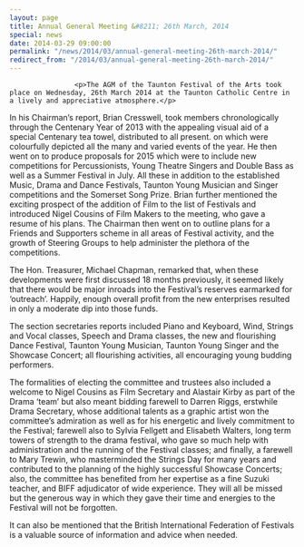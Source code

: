 ```yaml
---
layout: page
title: Annual General Meeting &#8211; 26th March, 2014
special: news
date: 2014-03-29 09:00:00
permalink: "/news/2014/03/annual-general-meeting-26th-march-2014/"
redirect_from: "/2014/03/annual-general-meeting-26th-march-2014/"
---
```



                    
                    <p>The AGM of the Taunton Festival of the Arts took place on Wednesday, 26th March 2014 at the Taunton Catholic Centre in a lively and appreciative atmosphere.</p>
<p>In his Chairman’s report, Brian Cresswell, took members chronologically through the Centenary Year of 2013 with the appealing visual aid of a special Centenary tea towel, distributed to all present. on which were colourfully depicted all the many and varied events of the year. He then went on to produce proposals for 2015 which were to include new competitions for Percussionists, Young Theatre Singers and Double Bass as well as a Summer Festival in July. All these in addition to the established Music, Drama and Dance Festivals, Taunton Young Musician and Singer competitions and the Somerset Song Prize. Brian further mentioned the exciting prospect of the addition of Film to the list of Festivals and introduced Nigel Cousins of Film Makers to the meeting, who gave a resume of his plans. The Chairman then went on to outline plans for a Friends and Supporters scheme in all areas of Festival activity, and the growth of Steering Groups to help administer the plethora of the competitions.</p>
<p>The Hon. Treasurer, Michael Chapman, remarked that, when these developments were first discussed 18 months previously, it seemed likely that there would be major inroads into the Festival’s reserves earmarked for ‘outreach’. Happily, enough overall profit from the new enterprises resulted in only a moderate dip into those funds.</p>
<p>The section secretaries reports included Piano and Keyboard, Wind, Strings and Vocal classes, Speech and Drama classes, the new and flourishing Dance Festival, Taunton Young Musician, Taunton Young Singer and the Showcase Concert; all flourishing activities, all encouraging young budding performers. </p>
<p>The formalities of electing the committee and trustees also included a welcome to Nigel Cousins as Film Secretary and Alastair Kirby as part of the Drama ‘team’ but also meant bidding farewell to Darren Riggs, erstwhile Drama Secretary, whose additional talents as a graphic artist won the committee’s admiration as well as for his energetic and lively commitment to the Festival; farewell also to Sylvia Fellgett and Elisabeth Walters, long term towers of strength to the drama festival, who gave so much help with administration and the running of the Festival classes; and finally, a farewell to Mary Trewin, who masterminded the Strings Day for many years and contributed to the planning of the highly successful Showcase Concerts; also, the committee has benefited from her expertise as a fine Suzuki teacher, and BIFF adjudicator of wide experience. They will all be missed but the generous way in which they gave their time and energies to the Festival will not be forgotten.</p>
<p>It can also be mentioned that the British International Federation of Festivals is a valuable source of information and advice when needed.</p>

                
